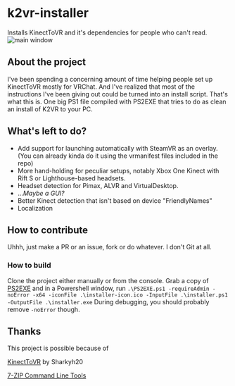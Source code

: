 # k2vr-installer
Installs KinectToVR and it's dependencies for people who can't read.
![main window](https://raytracing-benchmarks.are-really.cool/3trww15.png)

## About the project
I've been spending a concerning amount of time helping people set up KinectToVR mostly for VRChat.  And I've realized that most of the instructions I've been giving out could be turned into an install script.  That's what this is.  One big PS1 file compiled with PS2EXE that tries to do as clean an install of K2VR to your PC.

## What's left to do?
- Add support for launching automatically with SteamVR as an overlay.
(You can already kinda do it using the vrmanifest files included in the repo)
- More hand-holding for peculiar setups, notably Xbox One Kinect with Rift S or Lighthouse-based headsets.
- Headset detection for Pimax, ALVR and VirtualDesktop.
- ...*Maybe a GUI?*
- Better Kinect detection that isn't based on device "FriendlyNames"
- Localization

## How to contribute
Uhhh, just make a PR or an issue, fork or do whatever. I don't Git at all.
### How to build
Clone the project either manually or from the console.
Grab a copy of [PS2EXE](https://gallery.technet.microsoft.com/scriptcenter/PS2EXE-GUI-Convert-e7cb69d5) and in a Powershell window, run
```.\PS2EXE.ps1 -requireAdmin -noError -x64 -iconFile .\installer-icon.ico -InputFile .\installer.ps1 -OutputFile .\installer.exe```
During debugging, you should probably remove `-noError` though.

## Thanks
This project is possible because of

[KinectToVR](https://github.com/sharkyh20/KinectToVR) by Sharkyh20

[7-ZIP Command Line Tools](https://www.7-zip.org/download.html)
